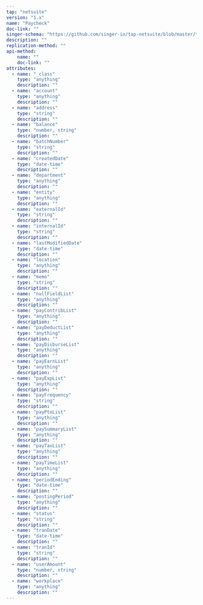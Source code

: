 ```yaml
---
tap: "netsuite"
version: "1.x"
name: "Paycheck"
doc-link: ""
singer-schema: "https://github.com/singer-io/tap-netsuite/blob/master/tap_netsuite/schemas/Paycheck.json"
description: ""
replication-method: ""
api-method:
    name: ""
    doc-link: ""
attributes:
  - name: "_class"
    type: "anything"
    description: ""
  - name: "account"
    type: "anything"
    description: ""
  - name: "address"
    type: "string"
    description: ""
  - name: "balance"
    type: "number, string"
    description: ""
  - name: "batchNumber"
    type: "string"
    description: ""
  - name: "createdDate"
    type: "date-time"
    description: ""
  - name: "department"
    type: "anything"
    description: ""
  - name: "entity"
    type: "anything"
    description: ""
  - name: "externalId"
    type: "string"
    description: ""
  - name: "internalId"
    type: "string"
    description: ""
  - name: "lastModifiedDate"
    type: "date-time"
    description: ""
  - name: "location"
    type: "anything"
    description: ""
  - name: "memo"
    type: "string"
    description: ""
  - name: "nullFieldList"
    type: "anything"
    description: ""
  - name: "payContribList"
    type: "anything"
    description: ""
  - name: "payDeductList"
    type: "anything"
    description: ""
  - name: "payDisburseList"
    type: "anything"
    description: ""
  - name: "payEarnList"
    type: "anything"
    description: ""
  - name: "payExpList"
    type: "anything"
    description: ""
  - name: "payFrequency"
    type: "string"
    description: ""
  - name: "payPtoList"
    type: "anything"
    description: ""
  - name: "paySummaryList"
    type: "anything"
    description: ""
  - name: "payTaxList"
    type: "anything"
    description: ""
  - name: "payTimeList"
    type: "anything"
    description: ""
  - name: "periodEnding"
    type: "date-time"
    description: ""
  - name: "postingPeriod"
    type: "anything"
    description: ""
  - name: "status"
    type: "string"
    description: ""
  - name: "tranDate"
    type: "date-time"
    description: ""
  - name: "tranId"
    type: "string"
    description: ""
  - name: "userAmount"
    type: "number, string"
    description: ""
  - name: "workplace"
    type: "anything"
    description: ""
---
```

